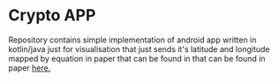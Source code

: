 # Crypto APP


Repository contains simple implementation of android app written in kotlin/java just for visualisation that just sends it's latitude and longitude mapped by equation in paper that can be found in
that can be found in paper [here.](https://github.com/gmartg/crypto_protocol) 

